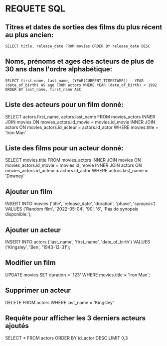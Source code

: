 # REQUETE SQL

## Titres et dates de sorties des films du plus récent au plus ancien:

	SELECT title, release_date FROM movies ORDER BY release_date DESC


## Noms, prénoms et ages des acteurs de plus de 30 ans dans l'ordre alphabétique:

	SELECT first_name, last_name, (YEAR(CURRENT_TIMESTAMP)) - YEAR (date_of_birth) AS age FROM actors WHERE YEAR (date_of_birth) < 1992 ORDER BY last_name, first_name ASC


## Liste des acteurs pour un film donné:

SELECT actors.first_name, actors.last_name FROM movies_actors INNER JOIN movies ON movies_actors.id_movie = movies.id_movie INNER JOIN actors ON movies_actors.id_acteur = actors.id_actor WHERE movies.title = 'Iron Man'


## Liste des films pour un acteur donné:

SELECT movies.title FROM movies_actors INNER JOIN movies ON movies_actors.id_movie = movies.id_movie INNER JOIN actors ON movies_actors.id_acteur = actors.id_actor WHERE actors.last_name = 'Downey'


## Ajouter un film

INSERT INTO movies ('title', 'release_date', 'duration', 'phase', 'synopsis') VALUES ('Random film', '2022-05-04', '90', '6', 'Pas de synopsis disponible.');


## Ajouter un acteur

INSERT INTO actors ('last_name', 'first_name', 'date_of_birth') VALUES ('Kingsley', 'Ben', '1943-12-31');


## Modifier un film

UPDATE movies SET duration = '123' WHERE movies.title = 'Iron Man';



## Supprimer un acteur

DELETE FROM actors WHERE last_name = 'Kingsley'


## Requête pour afficher les 3 derniers acteurs ajoutés

SELECT * FROM actors ORDER BY id_actor DESC LIMIT 0,3
